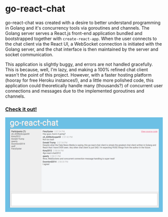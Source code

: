 # go-react-chat
go-react-chat was created with a desire to better understand programming in Golang and it's concurrency tools via goroutines and channels. The Golang server serves a React.js front-end application bundled and bootstrapped together with `create-react-app`. When the user connects to the chat client via the React UI, a WebSocket connection is initiated with the Golang server, and the chat interface is then maintained by the server and socket communication.

This application is slightly buggy, and errors are not handled gracefully. This is because, well, I'm lazy, and making a 100% refined chat client wasn't the point of this project. However, with a faster hosting platform (hooray for free Heroku instances!), and a little more polished code, this application could theoretically handle many (thousands?) of concurrent user connections and messages due to the implemented goroutines and channels.

### [Check it out!](https://go-react-chat.herokuapp.com)

<img src="example.png" />
